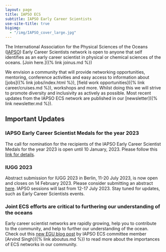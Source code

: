 ```yaml
---
layout: page
title: IAPSO ECS
subtitle: IAPSO Early Career Scientists
use-site-title: true
bigimg:
  - "/img/IAPSO_cover_large.jpg"
---
```


The International Association for the Physical Sciences of the Oceans ([IAPSO](https://iapso-ocean.org/)) Early Career Scientists network is open to anyone  that self identifies as an early career scientist in physical or chemical sciences of the oceans. [Join here.]({% link joinus.md %})

We envision a community that will provide networking opportunities, mentoring, conference activities and easy access to information about [jobs]({% link jobs/index.html %}), [field work opportunities]({% link career/cruises.md %}), workshops and more. Whilst doing this we will strive to promote diversity and inclusivity as actively as possible. Most recent updates from the IAPSO ECS network are published in our [newsletter]({% link newsletter.md %}).

## Important Updates

### IAPSO Early Career Scientist Medals for the year 2023
The call for nomination for the recipients of the IAPSO Early Career Scientist Medals for the year 2023 is open until 10 January, 2023. Please follow this [link for details](https://iapso-ocean.org/resources/news-archive/206-iapso-early-career-scientist-medals-2023.html).

### IUGG 2023
Abstract submission for IUGG 2023 in Berlin, 11-20 July 2023, is now open and closes on 14 February 2023. Please consider submitting an abstract [here](https://www.iugg2023berlin.org/abstract-submission/). IAPSO sessions will last from 12-17 July 2023. Stay tuned for updates, such as Early Career Scientists events.

### Joint ECS efforts are critical to furthering our understanding of the oceans
Early career scientist networks are rapidly growing, help you to contribute to the community, and help to further our understanding of the ocean. Check out this [new EGU blog post](https://blogs.egu.eu/divisions/os/2021/06/25/ocean-networks-1/) by IAPSO ECS committee member [Arvind Singh]({% link aboutus.md %}) to read more about the importances of ECS networks in our community.
